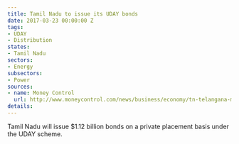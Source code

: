 ```yaml
---
title: Tamil Nadu to issue its UDAY bonds
date: 2017-03-23 00:00:00 Z
tags:
- UDAY
- Distribution
states:
- Tamil Nadu
sectors:
- Energy
subsectors:
- Power
sources:
- name: Money Control
  url: http://www.moneycontrol.com/news/business/economy/tn-telangana-mp-to-issue-uday-bonds-worth-rs-18107-crore-2242485.html
details: 
---
```


Tamil Nadu will issue $1.12 billion bonds on a private placement basis under the UDAY scheme.
